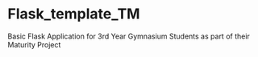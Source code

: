 # Flask_template_TM
Basic Flask Application for 3rd Year Gymnasium Students as part of their Maturity Project
